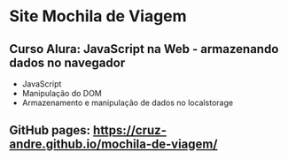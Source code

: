 # Site Mochila de Viagem
## Curso Alura: JavaScript na Web - armazenando dados no navegador
- JavaScript
- Manipulação do DOM
- Armazenamento e manipulação de dados no localstorage

## GitHub pages: https://cruz-andre.github.io/mochila-de-viagem/
